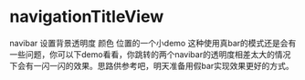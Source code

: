 # navigationTitleView
navibar 设置背景透明度 颜色 位置的一个小demo
这种使用真bar的模式还是会有一些问题，你可以下demo看看，你跳转的两个navibar的透明度相差太大的情况下会有一闪一闪的效果。思路供参考吧，明天准备用假bar实现效果更好的方式。
